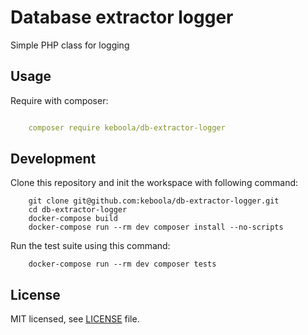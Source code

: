 # Database extractor logger
Simple PHP class for logging

## Usage
Require with composer:

```yml

    composer require keboola/db-extractor-logger

```

## Development

Clone this repository and init the workspace with following command:
```
    git clone git@github.com:keboola/db-extractor-logger.git
    cd db-extractor-logger
    docker-compose build
    docker-compose run --rm dev composer install --no-scripts
```

Run the test suite using this command:
```
    docker-compose run --rm dev composer tests
```

## License

MIT licensed, see [LICENSE](./LICENSE) file.
